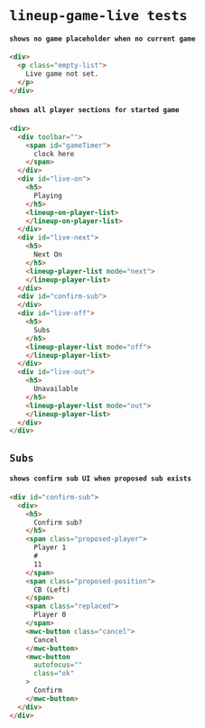 # `lineup-game-live tests`

#### `shows no game placeholder when no current game`

```html
<div>
  <p class="empty-list">
    Live game not set.
  </p>
</div>

```

#### `shows all player sections for started game`

```html
<div>
  <div toolbar="">
    <span id="gameTimer">
      clock here
    </span>
  </div>
  <div id="live-on">
    <h5>
      Playing
    </h5>
    <lineup-on-player-list>
    </lineup-on-player-list>
  </div>
  <div id="live-next">
    <h5>
      Next On
    </h5>
    <lineup-player-list mode="next">
    </lineup-player-list>
  </div>
  <div id="confirm-sub">
  </div>
  <div id="live-off">
    <h5>
      Subs
    </h5>
    <lineup-player-list mode="off">
    </lineup-player-list>
  </div>
  <div id="live-out">
    <h5>
      Unavailable
    </h5>
    <lineup-player-list mode="out">
    </lineup-player-list>
  </div>
</div>

```

## `Subs`

####   `shows confirm sub UI when proposed sub exists`

```html
<div id="confirm-sub">
  <div>
    <h5>
      Confirm sub?
    </h5>
    <span class="proposed-player">
      Player 1
      #
      11
    </span>
    <span class="proposed-position">
      CB (Left)
    </span>
    <span class="replaced">
      Player 0
    </span>
    <mwc-button class="cancel">
      Cancel
    </mwc-button>
    <mwc-button
      autofocus=""
      class="ok"
    >
      Confirm
    </mwc-button>
  </div>
</div>

```

